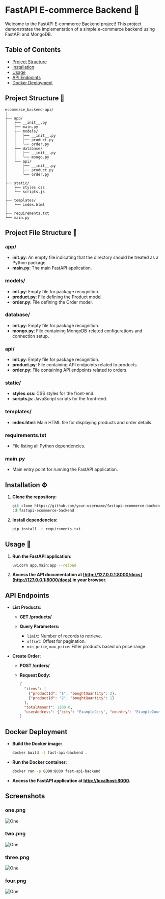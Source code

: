 # FastAPI E-commerce Backend 🚀

Welcome to the FastAPI E-commerce Backend project! This project demonstrates the implementation of a simple e-commerce backend using FastAPI and MongoDB.

## Table of Contents

- [Project Structure](#project-structure)
- [Installation](#installation)
- [Usage](#usage)
- [API Endpoints](#api-endpoints)
- [Docker Deployment](#docker-deployment)


## Project Structure 📁

```plaintext
ecommerce_backend-api/
│
├── app/
│   ├── __init__.py
│   ├── main.py
│   ├── models/
│   │   ├── __init__.py
│   │   ├── product.py
│   │   └── order.py
│   ├── database/
│   │   ├── __init__.py
│   │   └── mongo.py
│   └── api/
│       ├── __init__.py
│       ├── product.py
│       └── order.py
│
├── static/
│   ├── styles.css
│   └── scripts.js
│
├── templates/
│   └── index.html
│
├── requirements.txt
└── main.py
```
## Project File Structure 📂

### app/
- **__init__.py**: An empty file indicating that the directory should be treated as a Python package.
- **main.py**: The main FastAPI application.

### models/
- **__init__.py**: Empty file for package recognition.
- **product.py**: File defining the Product model.
- **order.py**: File defining the Order model.

### database/
- **__init__.py**: Empty file for package recognition.
- **mongo.py**: File containing MongoDB-related configurations and connection setup.

### api/
- **__init__.py**: Empty file for package recognition.
- **product.py**: File containing API endpoints related to products.
- **order.py**: File containing API endpoints related to orders.

### static/
- **styles.css**: CSS styles for the front-end.
- **scripts.js**: JavaScript scripts for the front-end.

### templates/
- **index.html**: Main HTML file for displaying products and order details.

### requirements.txt
- File listing all Python dependencies.

### main.py
- Main entry point for running the FastAPI application.


## Installation ⚙️

1. **Clone the repository:**

    ```bash
    git clone https://github.com/your-username/fastapi-ecommerce-backend.git
    cd fastapi-ecommerce-backend
    ```

2. **Install dependencies:**

    ```bash
    pip install -r requirements.txt
    ```

## Usage 🚀

1. **Run the FastAPI application:**

    ```bash
    uvicorn app.main:app --reload
    ```

2. **Access the API documentation at [http://127.0.0.1:8000/docs](http://127.0.0.1:8000/docs) in your browser.**

## API Endpoints

- **List Products:**

    - **GET /products/**

    - **Query Parameters:**
        - `limit`: Number of records to retrieve.
        - `offset`: Offset for pagination.
        - `min_price`, `max_price`: Filter products based on price range.

- **Create Order:**

    - **POST /orders/**

    - **Request Body:**
        ```json
        {
          "items": [
            {"productId": "1", "boughtQuantity": 2},
            {"productId": "2", "boughtQuantity": 1}
          ],
          "totalAmount": 1200.0,
          "userAddress": {"city": "ExampleCity", "country": "ExampleCountry", "zipCode": "12345"}
        }
        ```

## Docker Deployment

- **Build the Docker image:**

    ```bash
    docker build -t fast-api-backend .
    ```

- **Run the Docker container:**

    ```bash
    docker run -p 8000:8000 fast-api-backend
    ```

- **Access the FastAPI application at [http://localhost:8000](http://localhost:8000).**


## Screenshots

### one.png
![One](one.png)

### two.png
![One](two.png)

### three.png
![One](three.png)

### four.png
![One](four.png)
